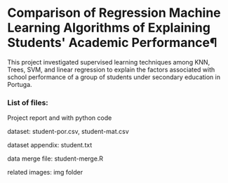 # Comparison of Regression Machine Learning Algorithms of Explaining Students' Academic Performance¶
This project investigated supervised learning techniques among KNN, Trees, SVM, and linear regression to explain the factors associated with school performance of a group of students under secondary education in Portuga. 

### List of files: 
 Project report and with python code
 
 dataset: student-por.csv, student-mat.csv
 
 dataset appendix: student.txt
 
 data merge file: student-merge.R
 
 related images: img folder
